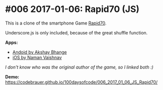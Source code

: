 # #006 2017-01-06: Rapid70 (JS)

This is a clone of the smartphone Game [Rapid70](https://play.google.com/store/apps/details?id=ab.rapid70).

Underscore.js is only included, because of the great shuffle function.

**Apps:**

- [Andoid by Akshay Bhange](https://play.google.com/store/apps/details?id=ab.rapid70) 
- [iOS by Naman Vaishnav](https://itunes.apple.com/de/app/rapid-70/id1168296443)

_I don't know who was the original author of the game, so I linked both :)_


**Demo:** <https://codebrauer.github.io/100daysofcode/006_2017_01_06_JS_Rapid70/>
